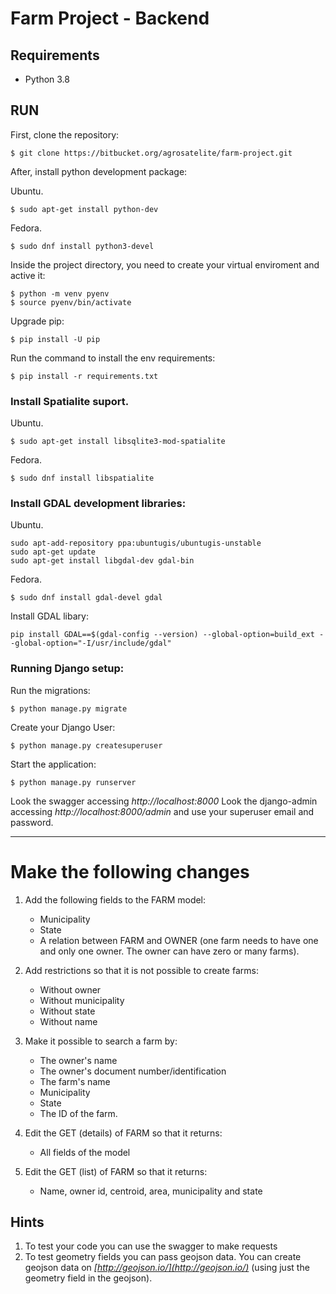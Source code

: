 
# Farm Project - Backend


## Requirements

 - Python 3.8
 
## RUN

First, clone the repository:
```shell
$ git clone https://bitbucket.org/agrosatelite/farm-project.git
```

After, install python development package:

Ubuntu.
```shell
$ sudo apt-get install python-dev
```

Fedora.
```shell
$ sudo dnf install python3-devel
```

Inside the project directory, you need to create your virtual enviroment and active it:
```shell
$ python -m venv pyenv
$ source pyenv/bin/activate
```

Upgrade pip:
```shell
$ pip install -U pip
```

Run the command to install the env requirements:
```shell
$ pip install -r requirements.txt
```

### Install Spatialite suport.

Ubuntu.
```shell
$ sudo apt-get install libsqlite3-mod-spatialite
```

Fedora.
```shell
$ sudo dnf install libspatialite
```

### Install GDAL development libraries:

Ubuntu.
```shell
sudo apt-add-repository ppa:ubuntugis/ubuntugis-unstable
sudo apt-get update
sudo apt-get install libgdal-dev gdal-bin
```

Fedora.
```shell
$ sudo dnf install gdal-devel gdal
```

Install GDAL libary:
```shell
pip install GDAL==$(gdal-config --version) --global-option=build_ext --global-option="-I/usr/include/gdal"
```

### Running Django setup:

Run the migrations:
```shell
$ python manage.py migrate
```

Create your Django User:
```shell
$ python manage.py createsuperuser
```
Start the application:
```shell
$ python manage.py runserver
```
Look the swagger accessing *http://localhost:8000*
Look the django-admin accessing *http://localhost:8000/admin* and use your superuser email and password.

--- 

# Make the following changes

1. Add the following fields to the FARM model:
    * Municipality
    * State
    * A relation between FARM and OWNER (one farm needs to have one and only one owner. The owner can have zero or many farms).

2. Add restrictions so that it is not possible to create farms:
    * Without owner
    * Without municipality
    * Without state
    * Without name

3. Make it possible to search a farm by:
    * The owner's name
    * The owner's document number/identification
    * The farm's name
    * Municipality 
    * State 
    * The ID of the farm.

4. Edit the GET (details) of FARM so that it returns:
    * All fields of the model

5. Edit the GET (list) of FARM so that it returns:
    * Name, owner id, centroid, area, municipality and state

## Hints
1. To test your code you can use the swagger to make requests
2. To test geometry fields you can pass geojson data. You can create geojson data on *[http://geojson.io/](http://geojson.io/)*  (using just the geometry field in the geojson).

